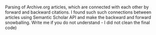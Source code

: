 Parsing of Archive.org articles, which are connected with each other by forward and backward citations. I found such such connections between articles using Semantic Scholar API and make the backward and forward snowballing. Write me if you do not understand - I did not clean the final code)
